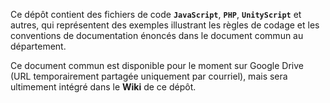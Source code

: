 Ce dépôt contient des fichiers de code <b><code>JavaScript</code></b>, <b><code>PHP</code></b>, <b><code>UnityScript</code></b> et autres, qui représentent des exemples illustrant les règles de codage et les conventions de documentation énoncés dans le document commun au département.

Ce document commun est disponible pour le moment sur Google Drive (URL temporairement partagée uniquement par courriel), mais sera ultimement intégré dans le <b>Wiki</b> de ce dépôt.
